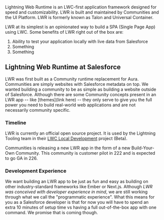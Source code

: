 Lightning Web Runtime is an LWC-first application framework designed for speed and customizability. LWR is built and maintained by Communities and the UI Platform. LWR is formerly known as Talon and Universal Container.

LWR at its simplest is an opinionated way to build a SPA (Single Page App) using LWC. Some benefits of LWR right out of the box are:

1. Ability to test your application locally with live data from Salesforce
2. Something
3. Something

## Lightning Web Runtime at Salesforce

LWR was first built as a Community runtime replacement for Aura. Communities are simply websites with Salesforce metadata on top. We wanted building a community to be as simple as building a website outside of Salesforce. Although there are some Community concepts present in an LWR app -- like [themes](link here) -- they only serve to give you the full power you need to build real-world web applications and are not necessarily community specific.

### Timeline

LWR is currently an official open source project. It is used by the Lightning Tooling team in their [LWC Local Development](https://developer.salesforce.com/blogs/2019/10/announcing-lwc-local-development-beta.html) project (Beta).

Communities is releasing a new LWR app in the form of a new Build-Your-Own Community. This community is customer pilot in 222 and is expected to go GA in 226.

### Development Experience

We want building an LWR app to be just as fun and easy as building on other industry-standard frameworks like Ember or Next.js. Although *LWR was conceived with developer experience in mind*, we are still working through what we call the "programmatic experience". What this means for you as a Salesforce developer is that for now you will have to spend an extra 10 minutes of setup time vs having a full out-of-the-box app with one command. We promise that is coming though.